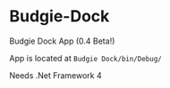 # Budgie-Dock
Budgie Dock App (0.4 Beta!)

App is located at `Budgie Dock/bin/Debug/`

Needs .Net Framework 4
